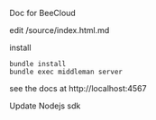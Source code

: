 Doc for BeeCloud

edit /source/index.html.md

install

```
bundle install
bundle exec middleman server
```

see the docs at http://localhost:4567

Update Nodejs sdk